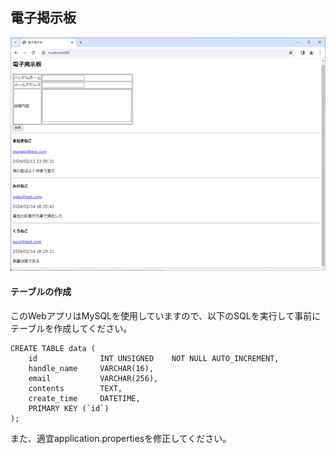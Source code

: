 ## 電子掲示板
![スクリーンショット](screen.png)

#### テーブルの作成
このWebアプリはMySQLを使用していますので、以下のSQLを実行して事前にテーブルを作成してください。
```
CREATE TABLE data (
	id				INT UNSIGNED	NOT NULL AUTO_INCREMENT,
	handle_name		VARCHAR(16),
	email			VARCHAR(256),
	contents		TEXT,
	create_time		DATETIME,
    PRIMARY KEY (`id`)
);
```
また、適宜application.propertiesを修正してください。
